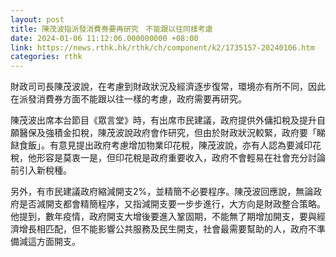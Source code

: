```yaml
---
layout: post
title: 陳茂波指派發消費券要再研究　不能跟以往同樣考慮
date: 2024-01-06 11:12:06.000000000 +08:00
link: https://news.rthk.hk/rthk/ch/component/k2/1735157-20240106.htm
categories: rthk
---
```


財政司司長陳茂波說，在考慮到財政狀況及經濟逐步復常，環境亦有所不同，因此在派發消費券方面不能跟以往一樣的考慮，政府需要再研究。

陳茂波出席本台節目《眾言堂》時，有出席市民建議，政府提供外傭扣稅及提升自願醫保及強積金扣稅，陳茂波說政府會作研究，但由於財政狀況較緊，政府要「睇餸食飯」。有意見提出政府考慮增加物業印花稅，陳茂波說，亦有人認為要減印花稅，他形容是莫衷一是，但印花稅是政府重要收入，政府不會輕易在社會充分討論前引入新稅種。

另外，有市民建議政府縮減開支2%，並精簡不必要程序。陳茂波回應說，無論政府是否減開支都會精簡程序，又指減開支要一步步進行，大方向是財政整合策略。他提到，數年疫情，政府開支大增後要進入鞏固期，不能無了期增加開支，要與經濟增長相匹配，但不能影響公共服務及民生開支，社會最需要幫助的人，政府不準備減這方面開支。
